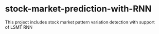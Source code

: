 # stock-market-prediction-with-RNN

This project includes stock market pattern variation detection with support of LSMT RNN

